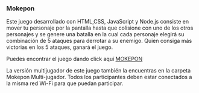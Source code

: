 ### Mokepon

Este juego desarrollado con HTML,CSS, JavaScript y Node.js consiste en mover tu personaje por la pantalla hasta que colisione con uno de los otros personajes y se genere una batalla en la cual cada personaje elegirá su combinación de 5 ataques para derrotar a su enemigo. Quien consiga más victorias en los 5 ataques, ganará el juego. 

Puedes encontrar el juego dando click aquí [MOKEPON](https://juanjoseam95.github.io/Mokepon/Mokepon/mokepon.html "MOKEPON")

La versión multijugador de este juego también la encuentras en la carpeta Mokepon Multi-jugador. Todos los participantes deben estar conectados a la misma red Wi-Fi para que puedan participar. 
